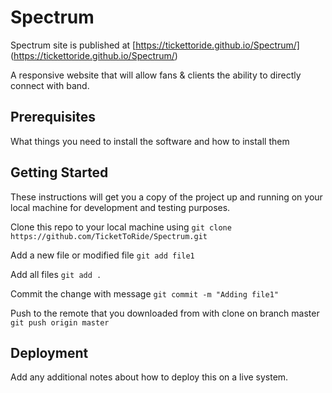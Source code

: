 # Spectrum

Spectrum site is published at [https://tickettoride.github.io/Spectrum/] (https://tickettoride.github.io/Spectrum/)

A responsive website that will allow fans & clients the ability to directly connect with band.

## Prerequisites

What things you need to install the software and how to install them

## Getting Started

These instructions will get you a copy of the project up and running on your local machine for development and testing purposes.

Clone this repo to your local machine using
`git clone https://github.com/TicketToRide/Spectrum.git`

Add a new file or modified file
`git add file1`

Add all files
`git add .`

Commit the change with message
`git commit -m "Adding file1"`

Push to the remote that you downloaded from with clone on branch master
`git push origin master`

## Deployment

Add any additional notes about how to deploy this on a live system.